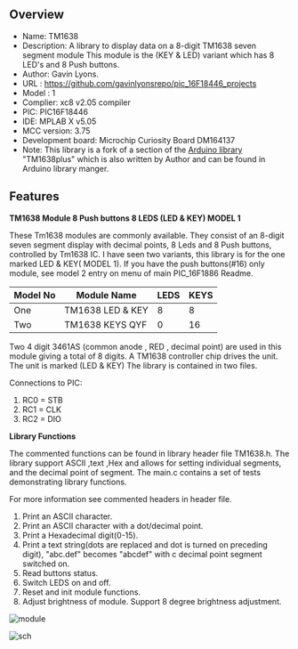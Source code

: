 

Overview
--------------------------------------------
* Name: TM1638
* Description: A library to display data on a 8-digit TM1638 seven segment module
This module is the (KEY & LED) variant which has 8 LED's and 8 Push buttons.
* Author: Gavin Lyons.
* URL : https://github.com/gavinlyonsrepo/pic_16F18446_projects
* Model : 1
* Complier: xc8 v2.05 compiler
* PIC: PIC16F18446
* IDE:  MPLAB X v5.05
* MCC version: 3.75
* Development board: Microchip Curiosity Board DM164137
* Note: This library is a fork of a section of the [Arduino library](https://github.com/gavinlyonsrepo/TM1638plus) 
"TM1638plus" which is also written by Author and can be found in Arduino library manger. 

Features
----------------------

**TM1638 Module 8 Push buttons 8 LEDS (LED & KEY) MODEL 1**

These Tm1638 modules are commonly available. 
They consist of an 8-digit seven segment display with decimal points,
8 Leds and 8 Push buttons, controlled by Tm1638 IC.
I have seen two variants, this library is for the one marked LED & KEY( MODEL 1).
If you have the push buttons(#16) only module, see model 2 entry on menu of main PIC_16F1886 Readme. 

| Model No | Module Name | LEDS | KEYS | 
| ------ | ------ |  ------ | ------ |
| One | TM1638 LED & KEY | 8 | 8 |
| Two | TM1638 KEYS QYF  | 0 | 16 |

Two 4 digit 3461AS (common anode , RED , decimal point) are used in this module
giving a total of 8 digits. A TM1638 controller chip drives the unit.
The unit is marked (LED & KEY) 
The library is contained in two files.

Connections to PIC: 

1. RC0 = STB
2. RC1 = CLK
3. RC2 = DIO

**Library Functions**

The commented functions can be found in library header file TM1638.h.
The library support ASCII ,text ,Hex and allows for setting individual segments,
and the decimal point of segment.
The main.c contains a set of tests demonstrating library functions.

For more information see commented headers in header file. 

1. Print an ASCII character.
2. Print an ASCII character with a dot/decimal point.
3. Print a Hexadecimal digit(0-15).
4. Print a text string(dots are replaced and dot is turned on preceding digit), 
"abc.def" becomes "abcdef" with c decimal point segment switched on.
5. Read buttons status.
6. Switch LEDS on and off.
7. Reset and init module functions.
8. Adjust brightness of module. Support 8 degree brightness adjustment.

![ module ](https://github.com/gavinlyonsrepo/pic_16F18446_projects/blob/master/images/TM1638.jpg)

![ sch ](https://github.com/gavinlyonsrepo/pic_16F18446_projects/blob/master/images/TM1638_2.jpg)

